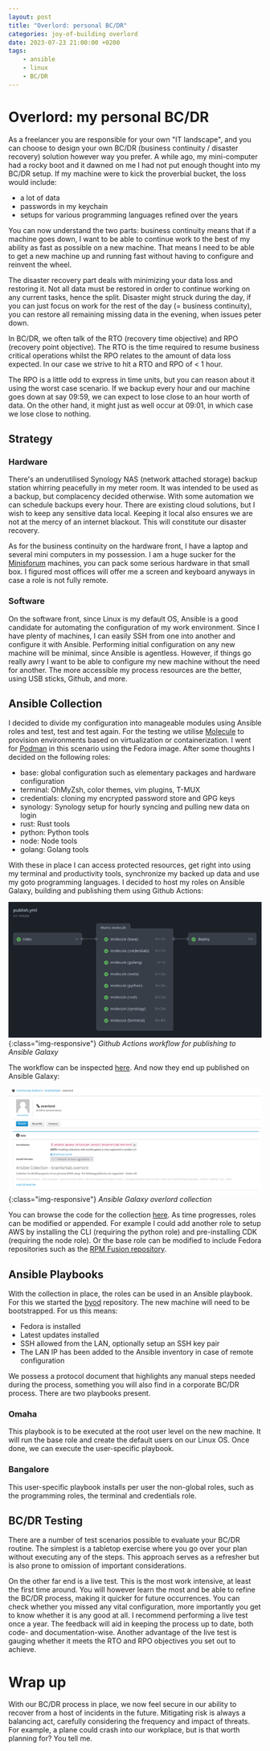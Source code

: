 ```yaml
---
layout: post
title: "Overlord: personal BC/DR"
categories: joy-of-building overlord
date: 2023-07-23 21:00:00 +0200
tags:
    - ansible
    - linux
    - BC/DR
---
```


# Overlord: my personal BC/DR

As a freelancer you are responsible for your own "IT landscape", and you can choose to design your own BC/DR (business continuity / disaster recovery) solution however way you prefer. A while ago, my mini-computer had a rocky boot and it dawned on me I had not put enough thought into my BC/DR setup. If my machine were to kick the proverbial bucket, the loss would include:

- a lot of data
- passwords in my keychain
- setups for various programming languages refined over the years

You can now understand the two parts: business continuity means that if a machine goes down, I want to be able to continue work to the best of my ability as fast as possible on a new machine. That means I need to be able to get a new machine up and running fast without having to configure and reinvent the wheel.

The disaster recovery part deals with minimizing your data loss and restoring it. Not all data must be restored in order to continue working on any current tasks, hence the split. Disaster might struck during the day, if you can just focus on work for the rest of the day (= business continuity), you can restore all remaining missing data in the evening, when issues peter down.

In BC/DR, we often talk of the RTO (recovery time objective) and RPO (recovery point objective). The RTO is the time required to resume business critical operations whilst the RPO relates to the amount of data loss expected. In our case we strive to hit a RTO and RPO of < 1 hour.

The RPO is a little odd to express in time units, but you can reason about it using the worst case scenario. If we backup every hour and our machine goes down at say 09:59, we can expect to lose close to an hour worth of data. On the other hand, it might just as well occur at 09:01, in which case we lose close to nothing.

## Strategy

### Hardware

There's an underutilised Synology NAS (network attached storage) backup station whirring peacefully in my meter room. It was intended to be used as a backup, but complacency decided otherwise. With some automation we can schedule backups every hour. There are existing cloud solutions, but I wish to keep any sensitive data local. Keeping it local also ensures we are not at the mercy of an internet blackout. This will constitute our disaster recovery.

As for the business continuity on the hardware front, I have a laptop and several mini computers in my possession. I am a huge sucker for the [Minisforum](https://www.minisforum.com/) machines, you can pack some serious hardware in that small box. I figured most offices will offer me a screen and keyboard anyways in case a role is not fully remote.

### Software

On the software front, since Linux is my default OS, Ansible is a good candidate for automating the configuration of my work environment. Since I have plenty of machines, I can easily SSH from one into another and configure it with Ansible. Performing initial configuration on any new machine will be minimal, since Ansible is agentless. However, if things go really awry I want to be able to configure my new machine without the need for another. The more accessible my process resources are the better, using USB sticks, Github, and more.

## Ansible Collection

I decided to divide my configuration into manageable modules using Ansible roles and test, test and test again. For the testing we utilise [Molecule](https://ansible.readthedocs.io/projects/molecule/) to provision environments based on virtualization or containerization. I went for [Podman](https://podman.io/) in this scenario using the Fedora image. After some thoughts I decided on the following roles:

- base: global configuration such as elementary packages and hardware configuration
- terminal: OhMyZsh, color themes, vim plugins, T-MUX
- credentials: cloning my encrypted password store and GPG keys
- synology: Synology setup for hourly syncing and pulling new data on login
- rust: Rust tools
- python: Python tools
- node: Node tools
- golang: Golang tools

With these in place I can access protected resources, get right into using my terminal and productivity tools, synchronize my backed up data and use my goto programming languages. I decided to host my roles on Ansible Galaxy, building and publishing them using Github Actions:

![Github Actions](/assets/ansible-collection-github-workflow.png){:class="img-responsive"}
*Github Actions workflow for publishing to Ansible Galaxy*

The workflow can be inspected [here](https://github.com/brainfartlab/overlord/blob/main/.github/workflows/publish.yml). And now they end up published on Ansible Galaxy:

![Ansible Galaxy](/assets/ansible-collection-galaxy.png){:class="img-responsive"}
*Ansible Galaxy overlord collection*

You can browse the code for the collection [here](https://github.com/brainfartlab/overlord). As time progresses, roles can be modified or appended. For example I could add another role to setup AWS by installing the CLI (requiring the python role) and pre-installing CDK (requiring the node role). Or the base role can be modified to include Fedora repositories such as the [RPM Fusion repository](https://docs.fedoraproject.org/en-US/quick-docs/setup_rpmfusion/).

## Ansible Playbooks

With the collection in place, the roles can be used in an Ansible playbook. For this we started the [byod](https://github.com/brainfartlab/byod) repository. The new machine will need to be bootstrapped. For us this means:

- Fedora is installed
- Latest updates installed
- SSH allowed from the LAN, optionally setup an SSH key pair
- The LAN IP has been added to the Ansible inventory in case of remote configuration

We possess a protocol document that highlights any manual steps needed during the process, something you will also find in a corporate BC/DR process. There are two playbooks present.

### Omaha

This playbook is to be executed at the root user level on the new machine. It will run the base role and create the default users on our Linux OS. Once done, we can execute the user-specific playbook.

### Bangalore

This user-specific playbook installs per user the non-global roles, such as the programming roles, the terminal and credentials role.

## BC/DR Testing

There are a number of test scenarios possible to evaluate your BC/DR routine. The simplest is a tabletop exercise where you go over your plan without executing any of the steps. This approach serves as a refresher but is also prone to omission of important considerations.

On the other far end is a live test. This is the most work intensive, at least the first time around. You will however learn the most and be able to refine the BC/DR process, making it quicker for future occurrences. You can check whether you missed any vital configuration, more importantly you get to know whether it is any good at all. I recommend performing a live test once a year. The feedback will aid in keeping the process up to date, both code-  and documentation-wise. Another advantage of the live test is gauging whether it meets the RTO and RPO objectives you set out to achieve.

# Wrap up

With our BC/DR process in place, we now feel secure in our ability to recover from a host of incidents in the future. Mitigating risk is always a balancing act, carefully considering the frequency and impact of threats. For example, a plane could crash into our workplace, but is that worth planning for? You tell me.
